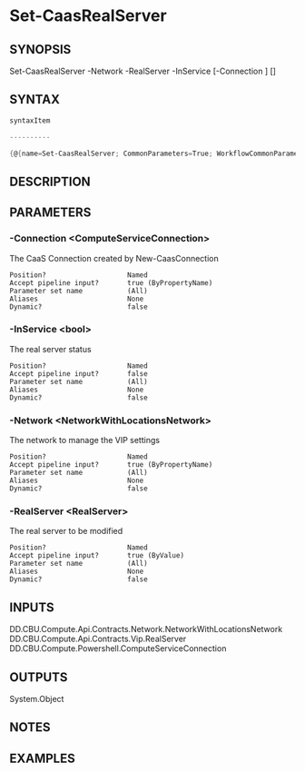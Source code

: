 ﻿Set-CaasRealServer
===================

## SYNOPSIS

Set-CaasRealServer -Network <NetworkWithLocationsNetwork> -RealServer <RealServer> -InService <bool> [-Connection <ComputeServiceConnection>] [<CommonParameters>]


## SYNTAX
```powershell
syntaxItem                                                                                                    

----------                                                                                                    

{@{name=Set-CaasRealServer; CommonParameters=True; WorkflowCommonParameters=False; parameter=System.Object[]}}
```

## DESCRIPTION


## PARAMETERS
### -Connection &lt;ComputeServiceConnection&gt;
The CaaS Connection created by New-CaasConnection
```
Position?                    Named
Accept pipeline input?       true (ByPropertyName)
Parameter set name           (All)
Aliases                      None
Dynamic?                     false
```
 
### -InService &lt;bool&gt;
The real server status
```
Position?                    Named
Accept pipeline input?       false
Parameter set name           (All)
Aliases                      None
Dynamic?                     false
```
 
### -Network &lt;NetworkWithLocationsNetwork&gt;
The network to manage the VIP settings
```
Position?                    Named
Accept pipeline input?       true (ByPropertyName)
Parameter set name           (All)
Aliases                      None
Dynamic?                     false
```
 
### -RealServer &lt;RealServer&gt;
The real server to be modified
```
Position?                    Named
Accept pipeline input?       true (ByValue)
Parameter set name           (All)
Aliases                      None
Dynamic?                     false
```

## INPUTS
DD.CBU.Compute.Api.Contracts.Network.NetworkWithLocationsNetwork
DD.CBU.Compute.Api.Contracts.Vip.RealServer
DD.CBU.Compute.Powershell.ComputeServiceConnection


## OUTPUTS
System.Object

## NOTES


## EXAMPLES
